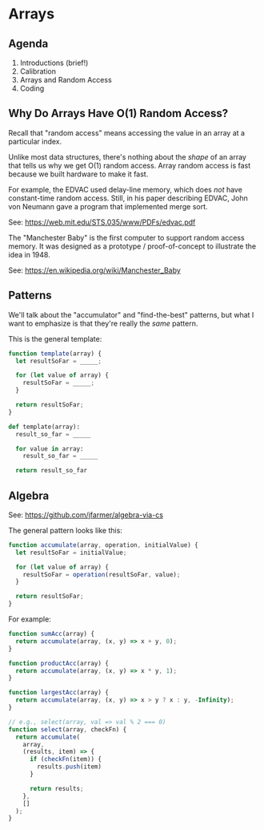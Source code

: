 # Arrays

## Agenda

1. Introductions (brief!)
2. Calibration
3. Arrays and Random Access
4. Coding

## Why Do Arrays Have O(1) Random Access?

Recall that "random access" means accessing the value in an array at a particular index.

Unlike most data structures, there's nothing about the *shape* of an array that tells us why we get O(1) random access. Array random access is fast because we built hardware to make it fast.

For example, the EDVAC used delay-line memory, which does *not* have constant-time random access. Still, in his paper describing EDVAC, John von Neumann gave a program that implemented merge sort.

See: https://web.mit.edu/STS.035/www/PDFs/edvac.pdf

The "Manchester Baby" is the first computer to support random access memory. It was designed as a prototype / proof-of-concept to illustrate the idea in 1948.

See: https://en.wikipedia.org/wiki/Manchester_Baby

## Patterns

We'll talk about the "accumulator" and "find-the-best" patterns, but what I want to emphasize is that they're really the *same* pattern.

This is the general template:

```js
function template(array) {
  let resultSoFar = _____;

  for (let value of array) {
    resultSoFar = _____;
  }

  return resultSoFar;
}
```

```python
def template(array):
  result_so_far = _____

  for value in array:
    result_so_far = _____

  return result_so_far
```

## Algebra

See: https://github.com/jfarmer/algebra-via-cs

The general pattern looks like this:

```js
function accumulate(array, operation, initialValue) {
  let resultSoFar = initialValue;

  for (let value of array) {
    resultSoFar = operation(resultSoFar, value);
  }

  return resultSoFar;
}
```

For example:

```js
function sumAcc(array) {
  return accumulate(array, (x, y) => x + y, 0);
}

function productAcc(array) {
  return accumulate(array, (x, y) => x * y, 1);
}

function largestAcc(array) {
  return accumulate(array, (x, y) => x > y ? x : y, -Infinity);
}

// e.g., select(array, val => val % 2 === 0)
function select(array, checkFn) {
  return accumulate(
    array,
    (results, item) => {
      if (checkFn(item)) {
        results.push(item)
      }

      return results;
    },
    []
  );
}
```
